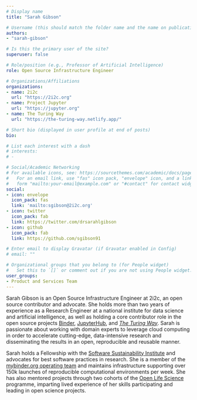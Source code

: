 ```yaml
---
# Display name
title: "Sarah Gibson"

# Username (this should match the folder name and the name on publications)
authors:
- "sarah-gibson"

# Is this the primary user of the site?
superuser: false

# Role/position (e.g., Professor of Artificial Intelligence)
role: Open Source Infrastructure Engineer

# Organizations/Affiliations
organizations:
- name: 2i2c
  url: "https://2i2c.org"
- name: Project Jupyter
  url: "https://jupyter.org"
- name: The Turing Way
  url: "https://the-turing-way.netlify.app/"

# Short bio (displayed in user profile at end of posts)
bio:

# List each interest with a dash
# interests:
# -

# Social/Academic Networking
# For available icons, see: https://sourcethemes.com/academic/docs/page-builder/#icons
#   For an email link, use "fas" icon pack, "envelope" icon, and a link in the
#   form "mailto:your-email@example.com" or "#contact" for contact widget.
social:
- icon: envelope
  icon_pack: fas
  link: 'mailto:sgibson@2i2c.org'
- icon: twitter
  icon_pack: fab
  link: https://twitter.com/drsarahlgibson
- icon: github
  icon_pack: fab
  link: https://github.com/sgibson91

# Enter email to display Gravatar (if Gravatar enabled in Config)
# email: ""

# Organizational groups that you belong to (for People widget)
#   Set this to `[]` or comment out if you are not using People widget.
user_groups:
- Product and Services Team
---
```


Sarah Gibson is an Open Source Infrastructure Engineer at 2i2c, an open source contributor and advocate.
She holds more than two years of experience as a Research Engineer at a national institute for data science and artificial intelligence, as well as holding a core contributor role in the open source projects [Binder](https://jupyter.org/binder), [JupyterHub](https://jupyter.org/hub), and [_The Turing Way_](https://the-turing-way.netlify.app/).
Sarah is passionate about working with domain experts to leverage cloud computing in order to accelerate cutting-edge, data-intensive research and disseminating the results in an open, reproducible and reusable manner.

Sarah holds a Fellowship with the [Software Sustainability Institute](https://software.ac.uk) and advocates for best software practices in research.
She is a member of the [mybinder.org operating team](https://jupyterhub-team-compass.readthedocs.io/en/latest/team/index.html) and maintains infrastructure supporting over 150k launches of reproducible computational environments per week.
She has also mentored projects through two cohorts of the [Open Life Science](https://openlifesci.org) programme, imparting lived experience of her skills participating and leading in open science projects.
